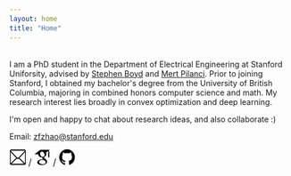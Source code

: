 ```yaml
---
layout: home
title: "Home"
---
```

<br>
I am a PhD student in the Department of Electrical Engineering at Stanford Uniforsity, advised by <a href="https://web.stanford.edu/~boyd/">Stephen Boyd</a> and <a href="https://stanford.edu/~pilanci/">Mert Pilanci</a>. Prior to joining Stanford, I obtained my bachelor's degree from the University of British Columbia, majoring in combined honors computer science and math. My research interest lies broadly in convex optimization and deep learning.

<p></p>
<p>I'm open and happy to chat about research ideas, and also collaborate :) </p>
<p></p>
<p></p>
<p>Email:&nbsp;<a href="mailto:zfzhao@stanford.edu">zfzhao@stanford.edu</a></p>

<p>
<a href="mailto:zfzhao@stanford.edu"><img src="assets/img/email.jpg" height="30" width="30" /></a> <big>/</big>
                <a href="mailto:zfzhao@stanford.edu"><img src="assets/img/scholar.jpg" height="30" width="30" /></a> <big>/</big>
                <a href="https://github.com/fangzhaoz"><img src="assets/img/github.jpg" height="30" width="30" /></a> 
</p>
